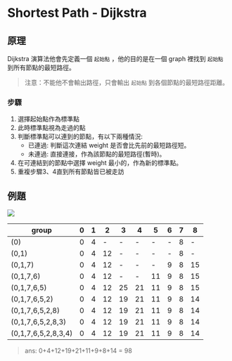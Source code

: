 # Shortest Path - Dijkstra
## 原理
Dijkstra 演算法他會先定義一個 `起始點` ，他的目的是在一個 graph 裡找到 `起始點` 到所有節點的最短路徑。

> 注意：不能他不會輸出路徑，只會輸出 `起始點` 到各個節點的最短路徑距離。
### 步驟
1. 選擇起始點作為標準點
2. 此時標準點視為走過的點
3. 判斷標準點可以連到的節點，有以下兩種情況:
    - 已連過: 判斷這次連結 weight 是否會比先前的最短路徑短。
    - 未連過: 直接連接，作為該節點的最短路徑(暫時)。
4. 在可連結到的節點中選擇 weight 最小的，作為新的標準點。
5. 重複步驟3、4直到所有節點皆已被走訪

## 例題
![](https://i.imgur.com/ZyUA9H0.png)

| group               | 0   | 1   | 2   | 3   | 4   | 5   | 6   | 7   | 8   |
| ------------------- | --- | --- | --- | --- | --- | --- | --- | --- | --- |
| (0)                 | 0   | 4   | -   | -   | -   | -   | -   | 8   | -   |
| (0,1)               | 0   | 4   | 12  | -   | -   | -   | -   | 8   | -   |
| (0,1,7)             | 0   | 4   | 12  | -   | -   | -   | 9   | 8   | 15  |
| (0,1,7,6)           | 0   | 4   | 12  | -   | -   | 11  | 9   | 8   | 15  |
| (0,1,7,6,5)         | 0   | 4   | 12  | 25  | 21  | 11  | 9   | 8   | 15  |
| (0,1,7,6,5,2)       | 0   | 4   | 12  | 19  | 21  | 11  | 9   | 8   | 14  |
| (0,1,7,6,5,2,8)     | 0   | 4   | 12  | 19  | 21  | 11  | 9   | 8   | 14  |
| (0,1,7,6,5,2,8,3)   | 0   | 4   | 12  | 19  | 21  | 11  | 9   | 8   | 14  |
| (0,1,7,6,5,2,8,3,4) | 0   | 4   | 12  | 19  | 21  | 11  | 9   | 8   | 14  |

> ans: 0+4+12+19+21+11+9+8+14 = 98 
